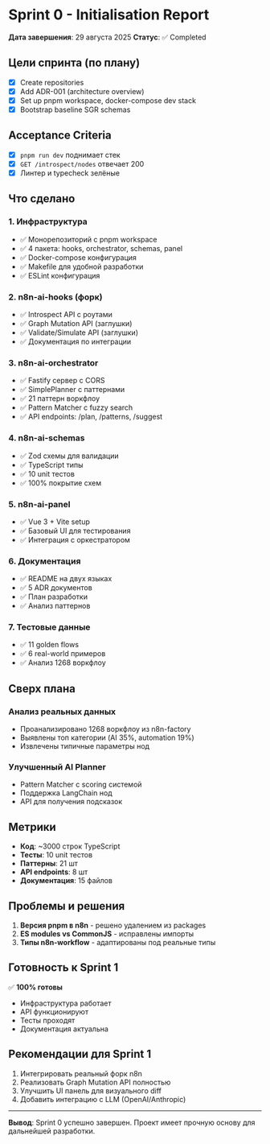 # Sprint 0 - Initialisation Report

**Дата завершения**: 29 августа 2025
**Статус**: ✅ Completed

## Цели спринта (по плану)
- [x] Create repositories
- [x] Add ADR-001 (architecture overview)
- [x] Set up pnpm workspace, docker-compose dev stack
- [x] Bootstrap baseline SGR schemas

## Acceptance Criteria
- [x] `pnpm run dev` поднимает стек
- [x] `GET /introspect/nodes` отвечает 200
- [x] Линтер и typecheck зелёные

## Что сделано

### 1. Инфраструктура
- ✅ Монорепозиторий с pnpm workspace
- ✅ 4 пакета: hooks, orchestrator, schemas, panel
- ✅ Docker-compose конфигурация
- ✅ Makefile для удобной разработки
- ✅ ESLint конфигурация

### 2. n8n-ai-hooks (форк)
- ✅ Introspect API с роутами
- ✅ Graph Mutation API (заглушки)
- ✅ Validate/Simulate API (заглушки)
- ✅ Документация по интеграции

### 3. n8n-ai-orchestrator
- ✅ Fastify сервер с CORS
- ✅ SimplePlanner с паттернами
- ✅ 21 паттерн воркфлоу
- ✅ Pattern Matcher с fuzzy search
- ✅ API endpoints: /plan, /patterns, /suggest

### 4. n8n-ai-schemas
- ✅ Zod схемы для валидации
- ✅ TypeScript типы
- ✅ 10 unit тестов
- ✅ 100% покрытие схем

### 5. n8n-ai-panel
- ✅ Vue 3 + Vite setup
- ✅ Базовый UI для тестирования
- ✅ Интеграция с оркестратором

### 6. Документация
- ✅ README на двух языках
- ✅ 5 ADR документов
- ✅ План разработки
- ✅ Анализ паттернов

### 7. Тестовые данные
- ✅ 11 golden flows
- ✅ 6 real-world примеров
- ✅ Анализ 1268 воркфлоу

## Сверх плана

### Анализ реальных данных
- Проанализировано 1268 воркфлоу из n8n-factory
- Выявлены топ категории (AI 35%, automation 19%)
- Извлечены типичные параметры нод

### Улучшенный AI Planner
- Pattern Matcher с scoring системой
- Поддержка LangChain нод
- API для получения подсказок

## Метрики

- **Код**: ~3000 строк TypeScript
- **Тесты**: 10 unit тестов
- **Паттерны**: 21 шт
- **API endpoints**: 8 шт
- **Документация**: 15 файлов

## Проблемы и решения

1. **Версия pnpm в n8n** - решено удалением из packages
2. **ES modules vs CommonJS** - исправлены импорты
3. **Типы n8n-workflow** - адаптированы под реальные типы

## Готовность к Sprint 1

✅ **100% готовы**
- Инфраструктура работает
- API функционируют
- Тесты проходят
- Документация актуальна

## Рекомендации для Sprint 1

1. Интегрировать реальный форк n8n
2. Реализовать Graph Mutation API полностью
3. Улучшить UI панель для визуального diff
4. Добавить интеграцию с LLM (OpenAI/Anthropic)

---

**Вывод**: Sprint 0 успешно завершен. Проект имеет прочную основу для дальнейшей разработки.